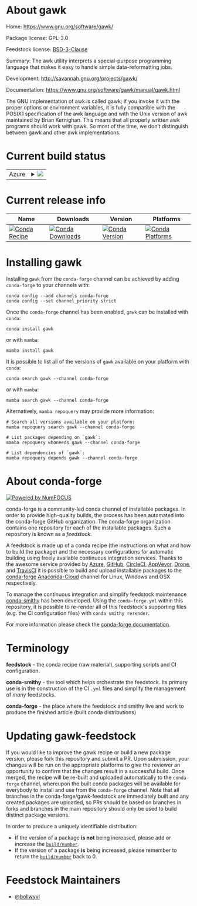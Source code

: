 About gawk
==========

Home: https://www.gnu.org/software/gawk/

Package license: GPL-3.0

Feedstock license: [BSD-3-Clause](https://github.com/conda-forge/gawk-feedstock/blob/main/LICENSE.txt)

Summary: The awk utility interprets a special-purpose programming language that
makes it easy to handle simple data-reformatting jobs.


Development: http://savannah.gnu.org/projects/gawk/

Documentation: https://www.gnu.org/software/gawk/manual/gawk.html

The GNU implementation of awk is called gawk; if you invoke it with the
proper options or environment variables, it is fully compatible with the
POSIX1 specification of the awk language and with the Unix version of awk
maintained by Brian Kernighan. This means that all properly written awk
programs should work with gawk. So most of the time, we don’t distinguish
between gawk and other awk implementations.


Current build status
====================


<table>
    
  <tr>
    <td>Azure</td>
    <td>
      <details>
        <summary>
          <a href="https://dev.azure.com/conda-forge/feedstock-builds/_build/latest?definitionId=346&branchName=main">
            <img src="https://dev.azure.com/conda-forge/feedstock-builds/_apis/build/status/gawk-feedstock?branchName=main">
          </a>
        </summary>
        <table>
          <thead><tr><th>Variant</th><th>Status</th></tr></thead>
          <tbody><tr>
              <td>linux_64</td>
              <td>
                <a href="https://dev.azure.com/conda-forge/feedstock-builds/_build/latest?definitionId=346&branchName=main">
                  <img src="https://dev.azure.com/conda-forge/feedstock-builds/_apis/build/status/gawk-feedstock?branchName=main&jobName=linux&configuration=linux_64_" alt="variant">
                </a>
              </td>
            </tr><tr>
              <td>linux_aarch64</td>
              <td>
                <a href="https://dev.azure.com/conda-forge/feedstock-builds/_build/latest?definitionId=346&branchName=main">
                  <img src="https://dev.azure.com/conda-forge/feedstock-builds/_apis/build/status/gawk-feedstock?branchName=main&jobName=linux&configuration=linux_aarch64_" alt="variant">
                </a>
              </td>
            </tr><tr>
              <td>linux_ppc64le</td>
              <td>
                <a href="https://dev.azure.com/conda-forge/feedstock-builds/_build/latest?definitionId=346&branchName=main">
                  <img src="https://dev.azure.com/conda-forge/feedstock-builds/_apis/build/status/gawk-feedstock?branchName=main&jobName=linux&configuration=linux_ppc64le_" alt="variant">
                </a>
              </td>
            </tr><tr>
              <td>osx_64</td>
              <td>
                <a href="https://dev.azure.com/conda-forge/feedstock-builds/_build/latest?definitionId=346&branchName=main">
                  <img src="https://dev.azure.com/conda-forge/feedstock-builds/_apis/build/status/gawk-feedstock?branchName=main&jobName=osx&configuration=osx_64_" alt="variant">
                </a>
              </td>
            </tr><tr>
              <td>osx_arm64</td>
              <td>
                <a href="https://dev.azure.com/conda-forge/feedstock-builds/_build/latest?definitionId=346&branchName=main">
                  <img src="https://dev.azure.com/conda-forge/feedstock-builds/_apis/build/status/gawk-feedstock?branchName=main&jobName=osx&configuration=osx_arm64_" alt="variant">
                </a>
              </td>
            </tr>
          </tbody>
        </table>
      </details>
    </td>
  </tr>
</table>

Current release info
====================

| Name | Downloads | Version | Platforms |
| --- | --- | --- | --- |
| [![Conda Recipe](https://img.shields.io/badge/recipe-gawk-green.svg)](https://anaconda.org/conda-forge/gawk) | [![Conda Downloads](https://img.shields.io/conda/dn/conda-forge/gawk.svg)](https://anaconda.org/conda-forge/gawk) | [![Conda Version](https://img.shields.io/conda/vn/conda-forge/gawk.svg)](https://anaconda.org/conda-forge/gawk) | [![Conda Platforms](https://img.shields.io/conda/pn/conda-forge/gawk.svg)](https://anaconda.org/conda-forge/gawk) |

Installing gawk
===============

Installing `gawk` from the `conda-forge` channel can be achieved by adding `conda-forge` to your channels with:

```
conda config --add channels conda-forge
conda config --set channel_priority strict
```

Once the `conda-forge` channel has been enabled, `gawk` can be installed with `conda`:

```
conda install gawk
```

or with `mamba`:

```
mamba install gawk
```

It is possible to list all of the versions of `gawk` available on your platform with `conda`:

```
conda search gawk --channel conda-forge
```

or with `mamba`:

```
mamba search gawk --channel conda-forge
```

Alternatively, `mamba repoquery` may provide more information:

```
# Search all versions available on your platform:
mamba repoquery search gawk --channel conda-forge

# List packages depending on `gawk`:
mamba repoquery whoneeds gawk --channel conda-forge

# List dependencies of `gawk`:
mamba repoquery depends gawk --channel conda-forge
```


About conda-forge
=================

[![Powered by
NumFOCUS](https://img.shields.io/badge/powered%20by-NumFOCUS-orange.svg?style=flat&colorA=E1523D&colorB=007D8A)](https://numfocus.org)

conda-forge is a community-led conda channel of installable packages.
In order to provide high-quality builds, the process has been automated into the
conda-forge GitHub organization. The conda-forge organization contains one repository
for each of the installable packages. Such a repository is known as a *feedstock*.

A feedstock is made up of a conda recipe (the instructions on what and how to build
the package) and the necessary configurations for automatic building using freely
available continuous integration services. Thanks to the awesome service provided by
[Azure](https://azure.microsoft.com/en-us/services/devops/), [GitHub](https://github.com/),
[CircleCI](https://circleci.com/), [AppVeyor](https://www.appveyor.com/),
[Drone](https://cloud.drone.io/welcome), and [TravisCI](https://travis-ci.com/)
it is possible to build and upload installable packages to the
[conda-forge](https://anaconda.org/conda-forge) [Anaconda-Cloud](https://anaconda.org/)
channel for Linux, Windows and OSX respectively.

To manage the continuous integration and simplify feedstock maintenance
[conda-smithy](https://github.com/conda-forge/conda-smithy) has been developed.
Using the ``conda-forge.yml`` within this repository, it is possible to re-render all of
this feedstock's supporting files (e.g. the CI configuration files) with ``conda smithy rerender``.

For more information please check the [conda-forge documentation](https://conda-forge.org/docs/).

Terminology
===========

**feedstock** - the conda recipe (raw material), supporting scripts and CI configuration.

**conda-smithy** - the tool which helps orchestrate the feedstock.
                   Its primary use is in the construction of the CI ``.yml`` files
                   and simplify the management of *many* feedstocks.

**conda-forge** - the place where the feedstock and smithy live and work to
                  produce the finished article (built conda distributions)


Updating gawk-feedstock
=======================

If you would like to improve the gawk recipe or build a new
package version, please fork this repository and submit a PR. Upon submission,
your changes will be run on the appropriate platforms to give the reviewer an
opportunity to confirm that the changes result in a successful build. Once
merged, the recipe will be re-built and uploaded automatically to the
`conda-forge` channel, whereupon the built conda packages will be available for
everybody to install and use from the `conda-forge` channel.
Note that all branches in the conda-forge/gawk-feedstock are
immediately built and any created packages are uploaded, so PRs should be based
on branches in forks and branches in the main repository should only be used to
build distinct package versions.

In order to produce a uniquely identifiable distribution:
 * If the version of a package **is not** being increased, please add or increase
   the [``build/number``](https://docs.conda.io/projects/conda-build/en/latest/resources/define-metadata.html#build-number-and-string).
 * If the version of a package **is** being increased, please remember to return
   the [``build/number``](https://docs.conda.io/projects/conda-build/en/latest/resources/define-metadata.html#build-number-and-string)
   back to 0.

Feedstock Maintainers
=====================

* [@bollwyvl](https://github.com/bollwyvl/)

